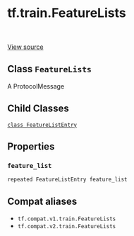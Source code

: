 <div itemscope itemtype="http://developers.google.com/ReferenceObject">
<meta itemprop="name" content="tf.train.FeatureLists" />
<meta itemprop="path" content="Stable" />
<meta itemprop="property" content="FeatureListEntry"/>
<meta itemprop="property" content="feature_list"/>
</div>

# tf.train.FeatureLists

<!-- Insert buttons and diff -->

<table class="tfo-notebook-buttons tfo-api" align="left">
</table>

<a target="_blank" href="/code/stable/tensorflow/core/example/feature.proto">View source</a>



## Class `FeatureLists`

A ProtocolMessage



<!-- Placeholder for "Used in" -->


## Child Classes
[`class FeatureListEntry`](../../tf/train/FeatureLists/FeatureListEntry.md)

## Properties

<h3 id="feature_list"><code>feature_list</code></h3>

`repeated FeatureListEntry feature_list`






## Compat aliases

* `tf.compat.v1.train.FeatureLists`
* `tf.compat.v2.train.FeatureLists`

